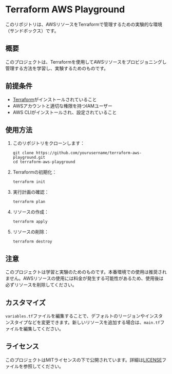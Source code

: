 # Terraform AWS Playground

このリポジトリは、AWSリソースをTerraformで管理するための実験的な環境（サンドボックス）です。

## 概要

このプロジェクトは、Terraformを使用してAWSリソースをプロビジョニングし管理する方法を学習し、実験するためのものです。

## 前提条件

- [Terraform](https://www.terraform.io/downloads.html)がインストールされていること
- AWSアカウントと適切な権限を持つIAMユーザー
- AWS CLIがインストールされ、設定されていること

## 使用方法

1. このリポジトリをクローンします：

   ```
   git clone https://github.com/yourusername/terraform-aws-playground.git
   cd terraform-aws-playground
   ```

2. Terraformの初期化：

   ```
   terraform init
   ```

3. 実行計画の確認：

   ```
   terraform plan
   ```

4. リソースの作成：

   ```
   terraform apply
   ```

5. リソースの削除：

   ```
   terraform destroy
   ```

## 注意

このプロジェクトは学習と実験のためのものです。本番環境での使用は推奨されません。AWSリソースの使用には料金が発生する可能性があるため、使用後は必ずリソースを削除してください。

## カスタマイズ

`variables.tf`ファイルを編集することで、デフォルトのリージョンやインスタンスタイプなどを変更できます。新しいリソースを追加する場合は、`main.tf`ファイルを編集してください。

## ライセンス

このプロジェクトはMITライセンスの下で公開されています。詳細は[LICENSE](LICENSE)ファイルを参照してください。
